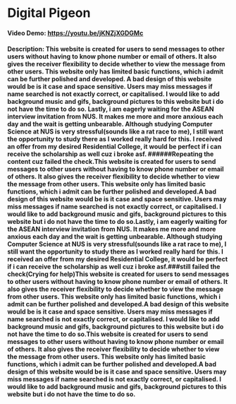 # Digital Pigeon
#### Video Demo:  <https://youtu.be/jKNZjXGDGMc>
#### Description: This website is created for users to send messages to other users without having to know phone number or email of others. It also gives the receiver flexibility to decide whether to view the message from other users. This website only has limited basic functions, which i admit can be further polished and developed. A bad design of this website would be is it case and space sensitive. Users may miss messages if name searched is not exactly correct, or capitalised. I would like to add background music and gifs, background pictures to this website but i do not have the time to do so. Lastly, i am eagerly waiting for the ASEAN interview invitation from NUS. It makes me more and more anxious each day and the wait is getting unbearable. Although studying Computer Science at NUS is very stressful(sounds like a rat race to me), I still want the opportunity to study there as I worked really hard for this. I received an offer from my desired Residential College, it would be perfect if i can receive the scholarship as well cuz i broke asf. ######Repeating the content cuz failed the check.This website is created for users to send messages to other users without having to know phone number or email of others. It also gives the receiver flexibility to decide whether to view the message from other users. This website only has limited basic functions, which i admit can be further polished and developed.A bad design of this website would be is it case and space sensitive. Users may miss messages if name searched is not exactly correct, or capitalised. I would like to add background music and gifs, background pictures to this website but i do not have the time to do so.Lastly, i am eagerly waiting for the ASEAN interview invitation from NUS. It makes me more and more anxious each day and the wait is getting unbearable. Although studying Computer Science at NUS is very stressful(sounds like a rat race to me), I still want the opportunity to study there as I worked really hard for this. I received an offer from my desired Residential College, it would be perfect if i can receive the scholarship as well cuz i broke asf.###still failed the check(Crying for help)This website is created for users to send messages to other users without having to know phone number or email of others. It also gives the receiver flexibility to decide whether to view the message from other users. This website only has limited basic functions, which i admit can be further polished and developed.A bad design of this website would be is it case and space sensitive. Users may miss messages if name searched is not exactly correct, or capitalised. I would like to add background music and gifs, background pictures to this website but i do not have the time to do so.This website is created for users to send messages to other users without having to know phone number or email of others. It also gives the receiver flexibility to decide whether to view the message from other users. This website only has limited basic functions, which i admit can be further polished and developed.A bad design of this website would be is it case and space sensitive. Users may miss messages if name searched is not exactly correct, or capitalised. I would like to add background music and gifs, background pictures to this website but i do not have the time to do so.